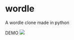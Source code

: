 # wordle
A wordle clone made in python

DEMO
![]([https://github.com/somecodebysam/wordle/blob/main/wordle_demo.gif)
